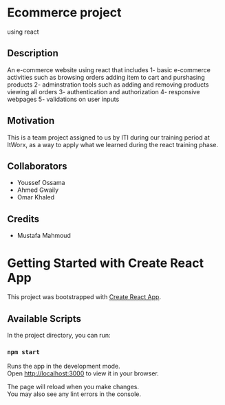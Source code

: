# Ecommerce project

using react

## Description

An e-commerce website using react that includes
1- basic e-commerce activities such as browsing orders
adding item to cart and purshasing products
2- adminstration tools such as adding and removing products
viewing all orders
3- authentication and authorization
4- responsive webpages
5- validations on user inputs

## Motivation

This is a team project assigned to us by ITI during our training period at ItWorx, as a way to apply what we learned during the react training phase.

## Collaborators

- Youssef Ossama
- Ahmed Gwaily
- Omar Khaled

## Credits

- Mustafa Mahmoud

# Getting Started with Create React App

This project was bootstrapped with [Create React App](https://github.com/facebook/create-react-app).

## Available Scripts

In the project directory, you can run:

### `npm start`

Runs the app in the development mode.\
Open [http://localhost:3000](http://localhost:3000) to view it in your browser.

The page will reload when you make changes.\
You may also see any lint errors in the console.